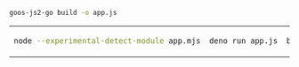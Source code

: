 ```sh
goos-js2-go build -o app.js
```

<table><td>

```sh
node --experimental-detect-module app.mjs
```

<td>

```sh
deno run app.js
```

<td>

```sh
bun app.js
```

</table>
